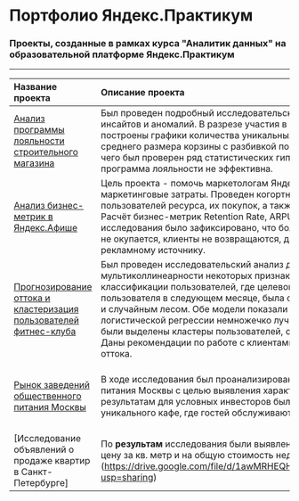 # Портфолио Яндекс.Практикум

### Проекты, созданные в рамках курса "Аналитик данных" на образовательной платформе Яндекс.Практикум

------------------------------------------------

| Название проекта | Описание проекта | Библиотеки |
| :---------------- | :------------------ | :------------------------- |
| [Анализ программы лояльности строительного магазина](https://github.com/valeriakruglova/Yandex.Praktikum/tree/master/loyalty_program_analysis_retail) | Был проведен подробный исследовательский анализ данных, найдено много инсайтов и аномалий. В разрезе участия в программе лояльности были построены графики количества уникальных покупателей, среднего чека, среднего размера корзины с разбивкой по дням, неделям, месяцам. После чего был проверен ряд статистических гипотез. Сделан вывод, что программа лояльности не эффективна. | Pandas, Matplotlib, Numpy, Seaborn, Scipy, Statsmodels |
| [Анализ бизнес-метрик в Яндекс.Афише](https://github.com/valeriakruglova/Yandex.Praktikum/tree/master/cohort_analysis_yandex.afisha) | Цель проекта - помочь маркетологам Яндекс.Афиши оптимизировать маркетинговые затраты. Проведен когортный анализ поведения пользователей ресурса, их покупок, а также анализ расходов на маркетинг. Расчёт бизнес-метрик Retention Rate, ARPU, LTV, CAC, ROMI. В результате исследования было зафиксировано, что большинство маркетинговых затрат не окупается, клиенты не возвращаются, даны комментарии по каждому рекламному источнику. | Pandas, Matplotlib, Seaborn, Numpy |
| [Прогнозирование оттока и кластеризация пользователей фитнес-клуба](https://github.com/valeriakruglova/Yandex.Praktikum/tree/master/machine_learning_project) | Был проведен исследовательский анализ данных, устранена проблема мультиколлинеарности некоторых признаков. Модель бинарной классификации пользователей, где целевой признак — факт оттока пользователя в следующем месяце, была обучена логистической регрессией и случайным лесом. Обе модели показали хороший результат, но метрики логистической регрессии немножечко лучше. При помощи метода К-Means были выделены кластеры пользователей, описаны их паттерны поведения. Даны рекомендации по работе с клиентами, находящимися в зоне риска оттока. | Pandas, Matplotlib, Seaborn, Sklearn, Scipy |
| [Рынок заведений общественного питания Москвы](https://github.com/valeriakruglova/Yandex.Praktikum/tree/master/restaurant_business_Moscow) | В ходе исследования был проанализирован рынок заведений общественного питания Москвы с целью выявления характерных особенностей. По результатам для условных инвесторов была подготовлена презентация уникального кафе, где гостей обслуживают роботы. | Pandas, Matplotlib, Seaborn, Plotly, Re, API Яндекс.Карт |
| [Исследование объявлений о продаже квартир в Санкт-Петербурге] | По **результам** исследования были выявлены парметры, которые влияют на цену за кв. метр и на общую стоимость недвижимости. [Презентация] (https://drive.google.com/file/d/1awMRHEQH8GpWEdhQVKxdOc7igIjFf59C/view?usp=sharing) | Pandas, Matplotlib, Seaborn, Numpy |